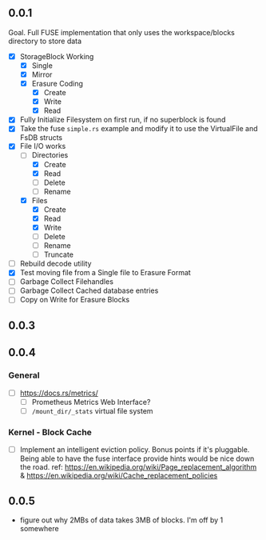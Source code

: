 
## 0.0.1
Goal. Full FUSE implementation that only uses the workspace/blocks directory to store data

- [X] StorageBlock Working
  - [X] Single
  - [X] Mirror
  - [X] Erasure Coding
    - [X] Create
    - [X] Write
    - [X] Read
- [X] Fully Initialize Filesystem on first run, if no superblock is found
- [X] Take the fuse `simple.rs` example and modify it to use the VirtualFile and FsDB structs
- [X] File I/O works
  - [ ] Directories
    - [X] Create
    - [X] Read
    - [ ] Delete
    - [ ] Rename
  - [X] Files
    - [X] Create
    - [X] Read
    - [X] Write
    - [ ] Delete
    - [ ] Rename
    - [ ] Truncate

- [ ] Rebuild decode utility
- [X] Test moving file from a Single file to Erasure Format
- [ ] Garbage Collect Filehandles
- [ ] Garbage Collect Cached database entries
- [ ] Copy on Write for Erasure Blocks

## 0.0.3
## 0.0.4
### General
- [ ] https://docs.rs/metrics/
  - [ ] Prometheus Metrics Web Interface?
  - [ ] `/mount_dir/_stats` virtual file system
### Kernel - Block Cache
- [ ] Implement an intelligent eviction policy. Bonus points if it's pluggable. Being able to have the fuse interface provide hints would be nice down the road.
      ref: https://en.wikipedia.org/wiki/Page_replacement_algorithm & https://en.wikipedia.org/wiki/Cache_replacement_policies

## 0.0.5 
- figure out why 2MBs of data takes 3MB of blocks. I'm off by 1 somewhere